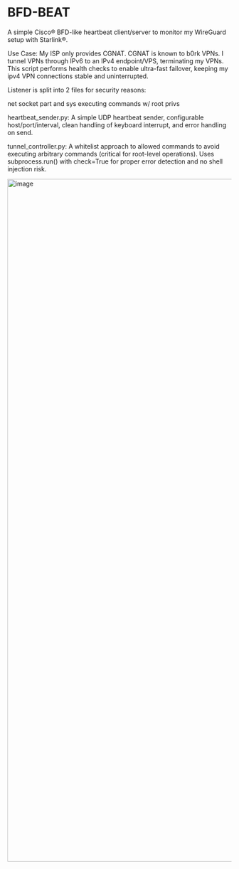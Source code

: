 # BFD-BEAT

A simple Cisco® BFD-like heartbeat client/server to monitor my WireGuard setup with Starlink®.

Use Case:
My ISP only provides CGNAT. CGNAT is known to b0rk VPNs. I tunnel VPNs through IPv6 to an IPv4 endpoint/VPS, terminating my VPNs. This script performs health checks to enable ultra-fast failover, keeping my ipv4 VPN connections stable and uninterrupted.

Listener is split into 2 files for security reasons:

net socket part and sys executing commands w/ root privs

heartbeat_sender.py: A simple UDP heartbeat sender, configurable host/port/interval, clean handling of keyboard interrupt, and error handling on send.

tunnel_controller.py: A whitelist approach to allowed commands to avoid executing arbitrary commands (critical for root-level operations). Uses subprocess.run() with check=True for proper error detection and no shell injection risk.

<img width="1024" height="1536" alt="image" src="https://github.com/user-attachments/assets/301d7e2c-10d2-4fd1-8420-33bc35c0b4e8" />
